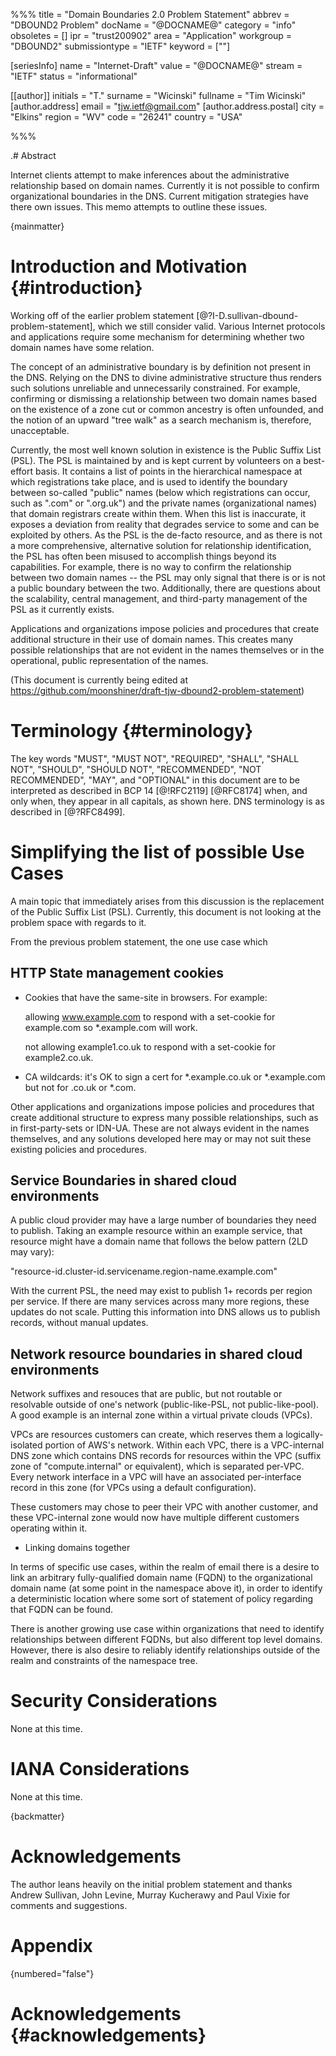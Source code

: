 %%%
title = "Domain Boundaries 2.0 Problem Statement"
abbrev = "DBOUND2 Problem"
docName = "@DOCNAME@"
category = "info"
obsoletes = []
ipr = "trust200902"
area = "Application"
workgroup = "DBOUND2"
submissiontype = "IETF"
keyword = [""]

[seriesInfo]
name = "Internet-Draft"
value = "@DOCNAME@"
stream = "IETF"
status = "informational"

[[author]]
initials = "T."
surname = "Wicinski"
fullname = "Tim Wicinski"
  [author.address]
  email = "tjw.ietf@gmail.com"
  [author.address.postal]
  city = "Elkins"
  region = "WV"
  code = "26241"
  country = "USA"


%%%

.# Abstract

Internet clients attempt to make inferences about the administrative
relationship based on domain names. Currently it is not possible to confirm
organizational boundaries in the DNS.  Current mitigation strategies have
there own issues.  This memo attempts to outline these issues.

{mainmatter}

# Introduction and Motivation {#introduction}

Working off of the earlier problem statement [@?I-D.sullivan-dbound-problem-statement],
which we still consider valid. Various Internet protocols and applications
require some mechanism for determining whether two domain names have some relation.

The concept of an administrative boundary is by definition not present
in the DNS. Relying on the DNS to divine administrative structure thus
renders such solutions unreliable and unnecessarily constrained. For
example, confirming or dismissing a relationship between two domain
names based on the existence of a zone cut or common ancestry is often
unfounded, and the notion of an upward "tree walk" as a search
mechanism is, therefore, unacceptable.

Currently, the most well known solution in existence is the Public
Suffix List (PSL). The PSL is maintained by  and is kept current by
volunteers on a best-effort basis. It contains a list of points in the
hierarchical namespace at which registrations take place, and is used
to identify the boundary between so-called "public" names (below which
registrations can occur, such as ".com" or ".org.uk") and the private
names (organizational names) that domain registrars create within them.
When this list is inaccurate, it exposes a deviation from reality that
degrades service to some and can be exploited by others. As the PSL is
the de-facto resource, and as there is not a more comprehensive,
alternative solution for relationship identification, the PSL has often
been misused to accomplish things beyond its capabilities. For example,
there is no way to confirm the relationship between two domain names --
the PSL may only signal that there is or is not a public boundary
between the two. Additionally, there are questions about the
scalability, central management, and third-party management of the PSL
as it currently exists.


Applications and organizations impose policies and procedures that create additional structure in their use of domain names. This creates many possible relationships that are not evident in the names themselves or in the operational, public representation of the names.

(This document is currently being edited at
https://github.com/moonshiner/draft-tjw-dbound2-problem-statement)

# Terminology {#terminology}

The key words "MUST", "MUST NOT", "REQUIRED", "SHALL", "SHALL NOT", "SHOULD",
"SHOULD NOT", "RECOMMENDED", "NOT RECOMMENDED", "MAY", and "OPTIONAL" in this
document are to be interpreted as described in BCP 14 [@!RFC2119] [@RFC8174]
when, and only when, they appear in all capitals, as shown here.
DNS terminology is as described in [@?RFC8499].


# Simplifying the list of possible Use Cases

A main topic that immediately arises from this discussion is the replacement
of the Public Suffix List (PSL).  Currently, this document is not looking at
the problem space with regards to it.

From the previous problem statement, the one use case which



## HTTP State management cookies


* Cookies that have the same-site in browsers. For example:

    allowing www.example.com to respond with a set-cookie for example.com
    so \*.example.com will work.

    not allowing example1.co.uk to respond with a set-cookie for example2.co.uk.

* CA wildcards: it's OK to sign a cert for \*.example.co.uk or \*.example.com but not for \.co.uk or \*.com.


Other applications and organizations impose policies and procedures that
create additional structure to express many possible relationships,
such as in first-party-sets or IDN-UA. These are not always evident
in the names themselves, and any solutions developed here may or may
not suit these existing policies and procedures.


## Service Boundaries in shared cloud environments

A public cloud provider may have a large number of boundaries they need
to publish.  Taking an
example resource within an example service, that resource might have a
domain name that follows the below pattern (2LD may vary):

   "resource-id.cluster-id.servicename.region-name.example.com"

With the current PSL, the need may exist to publish 1+ records per region per
service. If there are many services across many more regions, these updates
do not scale. Putting this information into DNS allows us to publish records,
without manual updates.

## Network resource boundaries in shared cloud environments

Network suffixes and resouces that are public, but not routable or resolvable
outside of one's network (public-like-PSL, not public-like-pool). A good
example is an internal zone within a virtual private
clouds (VPCs).

VPCs are resources customers can create, which reserves
them a logically-isolated portion of AWS's network. Within each VPC,
there is a VPC-internal DNS zone which contains DNS records for
resources within the VPC (suffix zone of "compute.internal" or
equivalent), which is separated per-VPC. Every network interface in a
VPC will have an associated per-interface record in this zone (for VPCs
using a default configuration).

These customers may chose to peer their VPC with another customer,
and these VPC-internal zone would now have multiple different customers
operating within it.


* Linking domains together

In terms of specific use cases, within the realm of email there is a
desire to link an arbitrary fully-qualified domain name (FQDN) to the
organizational domain name (at some point in the namespace above it),
in order to identify a deterministic location where some sort of
statement of policy regarding that FQDN can be found.

There is another growing use case within organizations that need to identify
relationships between different FQDNs, but also different top level
domains. However, there is also desire to reliably identify relationships
outside of the realm and constraints of the namespace tree.



# Security Considerations

None at this time.


# IANA Considerations

None at this time.

{backmatter}
# Acknowledgements

The author leans heavily on the initial problem statement and thanks Andrew
Sullivan, John Levine, Murray Kucherawy and Paul Vixie for comments and
suggestions.

# Appendix


{numbered="false"}

# Acknowledgements {#acknowledgements}

